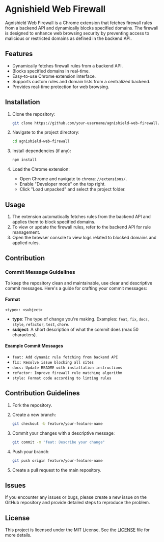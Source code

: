
# Agnishield Web Firewall

Agnishield Web Firewall is a Chrome extension that fetches firewall rules from a backend API and dynamically blocks specified domains. The firewall is designed to enhance web browsing security by preventing access to malicious or restricted domains as defined in the backend API.

## Features

- Dynamically fetches firewall rules from a backend API.
- Blocks specified domains in real-time.
- Easy-to-use Chrome extension interface.
- Supports custom rules and domain lists from a centralized backend.
- Provides real-time protection for web browsing.

## Installation

1. Clone the repository:

   ```bash
   git clone https://github.com/your-username/agnishield-web-firewall.git
   ```

2. Navigate to the project directory:

   ```bash
   cd agnishield-web-firewall
   ```

3. Install dependencies (if any):

   ```bash
   npm install
   ```

4. Load the Chrome extension:
   - Open Chrome and navigate to `chrome://extensions/`.
   - Enable "Developer mode" on the top right.
   - Click "Load unpacked" and select the project folder.

## Usage

1. The extension automatically fetches rules from the backend API and applies them to block specified domains.
2. To view or update the firewall rules, refer to the backend API for rule management.
3. Open the browser console to view logs related to blocked domains and applied rules.

## Contribution

### Commit Message Guidelines

To keep the repository clean and maintainable, use clear and descriptive commit messages. Here's a guide for crafting your commit messages:

#### Format

```
<type>: <subject>
```

- **type**: The type of change you're making. Examples: `feat`, `fix`, `docs`, `style`, `refactor`, `test`, `chore`.
- **subject**: A short description of what the commit does (max 50 characters).

#### Example Commit Messages

- `feat: Add dynamic rule fetching from backend API`
- `fix: Resolve issue blocking all sites`
- `docs: Update README with installation instructions`
- `refactor: Improve firewall rule matching algorithm`
- `style: Format code according to linting rules`

## Contribution Guidelines

1. Fork the repository.
2. Create a new branch:

   ```bash
   git checkout -b feature/your-feature-name
   ```

3. Commit your changes with a descriptive message:

   ```bash
   git commit -m "feat: Describe your change"
   ```

4. Push your branch:

   ```bash
   git push origin feature/your-feature-name
   ```

5. Create a pull request to the main repository.

## Issues

If you encounter any issues or bugs, please create a new issue on the GitHub repository and provide detailed steps to reproduce the problem.

## License

This project is licensed under the MIT License. See the [LICENSE](LICENSE) file for more details.
